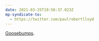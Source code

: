 ```yaml
---
date: 2021-03-25T19:58:37.023Z
mp-syndicate-to:
  - https://twitter.com/paulrobertlloyd
---
```

[Goosebumps](https://www.youtube.com/watch?v=R0H0X0KXzbA).
